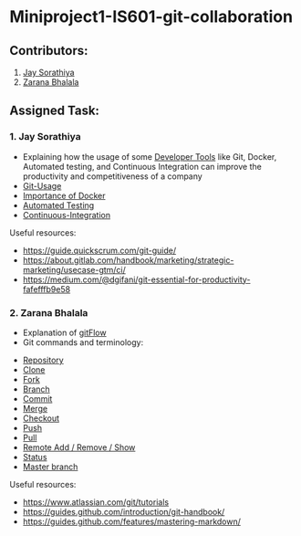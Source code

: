 # Miniproject1-IS601-git-collaboration

## Contributors:

1. [Jay Sorathiya](https://github.com/JaySRT)
2. [Zarana Bhalala](https://github.com/zaranabhalala)

## Assigned Task:

### 1. Jay Sorathiya
* Explaining how the usage of some [Developer Tools](./Developer-Tools.md) like Git, Docker, Automated testing, and Continuous Integration can improve the productivity and competitiveness of a company
* [Git-Usage](./Git-Usage.md)
* [Importance of Docker](./Importance-of-Docker.md)
* [Automated Testing](./Automated-Testing.md)
* [Continuous-Integration](./Continuous-Integration.md)

Useful resources:
* https://guide.quickscrum.com/git-guide/
* https://about.gitlab.com/handbook/marketing/strategic-marketing/usecase-gtm/ci/
* https://medium.com/@dgifani/git-essential-for-productivity-fafefffb9e58

### 2. Zarana Bhalala
* Explanation of [gitFlow](./GitFlow/GitFlow.md)
* Git commands and terminology:
 - [Repository](./Git_commands_and_terminology/Repository.md)
 - [Clone](./Git_commands_and_terminology/Clone.md)
 - [Fork](./Git_commands_and_terminology/Fork.md)
 - [Branch](./Git_commands_and_terminology/Branch.md)
 - [Commit](./Git_commands_and_terminology/Commit.md)
 - [Merge](./Git_commands_and_terminology/Merge.md)
 - [Checkout](./Git_commands_and_terminology/Checkout.md)
 - [Push](./Git_commands_and_terminology/Push.md)
 - [Pull](./Git_commands_and_terminology/Pull.md)
 - [Remote Add / Remove / Show](./Git_commands_and_terminology/Remote.md)
 - [Status](./Git_commands_and_terminology/Status.md)
 - [Master branch](./Git_commands_and_terminology/Master_branch.md)

Useful resources:
* https://www.atlassian.com/git/tutorials
* https://guides.github.com/introduction/git-handbook/
* https://guides.github.com/features/mastering-markdown/
